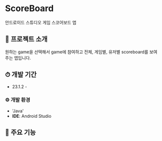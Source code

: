 # ScoreBoard
안드로이드 스튜디오 게임 스코어보드 앱

## 🎯 프로젝트 소개
원하는 game을 선택해서 game에 참여하고 전체, 게임별, 유저별 scoreboard를 보여주는 앱입니다.
<br>

## ⏱ 개발 기간
* 23.1.2 -

### ⚙ 개발 환경
- 'Java'
- **IDE**: Android Studio

## 📍 주요 기능
